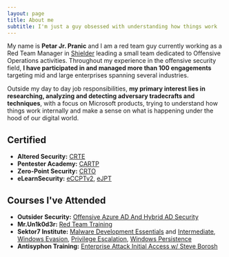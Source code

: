 ```yaml
---
layout: page
title: About me
subtitle: I'm just a guy obsessed with understanding how things work
---
```


My name is **Petar Jr. Pranic** and I am a red team guy currently working as a Red Team Manager in [Shielder](https://www.shielder.com) leading a small team dedicated to Offensive Operations activities.
Throughout my experience in the offensive security field, **I have participated in and managed more than 100 engagements** targeting mid and large enterprises spanning several industries.<br>

Outside my day to day job responsibilities, **my primary interest lies in researching, analyzing and detecting adversary tradecrafts and techniques**, with a focus on Microsoft products, trying to understand how things work internally and make a sense on what is happening under the hood of our digital world.  

## Certified

- **Altered Security:** [CRTE](https://www.credential.net/9c446c35-f958-4046-89db-e99758da67ce)
- **Pentester Academy:** [CARTP](https://www.credential.net/bfac5619-a21a-454a-92ad-3436ba66ab27)
- **Zero-Point Security:** [CRTO](https://eu.badgr.com/public/assertions/gdSkuexmRvGDj4ip47eGXA)
- **eLearnSecurity:** [eCCPTv2](https://drive.google.com/file/d/1RcSxr-e3wnr4tX7mYYOeCxcQi94yThdH/view), [eJPT](https://drive.google.com/file/d/1vC4DP8abT-CJffV0VBeZ-7Tnef-s0hNm/view)

## Courses I've Attended
- **Outsider Security:** [Offensive Azure AD And Hybrid AD Security](https://drive.google.com/file/d/1qebk-apOj3-QUuKKGgRafmyGs-5gLVSK/view)
- **Mr.Un1k0d3r:** [Red Team Training](https://drive.google.com/file/d/1_OM_VyE1w2_i2eizUoXnHS-ROJN1FkRG/view)
- **Sektor7 Institute:** [Malware Development Essentials](https://drive.google.com/file/d/1wWxDtkv3wqytcqOvPXBmQWyrafNVSb1w/view) and [Intermediate](https://drive.google.com/file/d/1o5Mw1qDAlzZFXz_v1TmNaz1-coELRVUa/view), [Windows Evasion](https://drive.google.com/file/d/1__TN5DXjTPDZyq7O0YHc5ZIHKK70UCGr/view), [Privilege Escalation](https://drive.google.com/file/d/1Q3cA-_X_tFXLbVhTu5oHojErDC8cwwjn/view), [Windows Persistence](https://drive.google.com/file/d/1YYKlCAxZDgSEi-LAojv4wiENSw2aEShH/view)
- **Antisyphon Training:** [Enterprise Attack Initial Access w/ Steve Borosh](https://drive.google.com/file/d/1s5vmo2c7H9g6GO77WRhJ85PsLvePxRxw/view)
